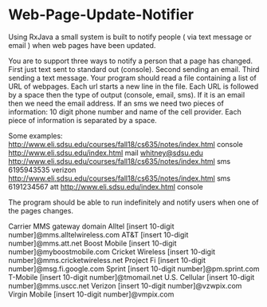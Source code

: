 # Web-Page-Update-Notifier
Using RxJava a small system is built to notify people ( via text message or email ) when web pages have been updated. 

You are to support three ways to notify a person that a page has changed. First just text sent to
standard out (console). Second sending an email. Third sending a text message. Your program
should read a file containing a list of URL of webpages. Each url starts a new line in the file.
Each URL is followed by a space then the type of output (console, email, sms). If it is an email
then we need the email address. If an sms we need two pieces of information: 10 digit phone
number and name of the cell provider. Each piece of information is separated by a space.

Some examples:
http://www.eli.sdsu.edu/courses/fall18/cs635/notes/index.html console
http://www.eli.sdsu.edu/index.html mail whitney@sdsu.edu
http://www.eli.sdsu.edu/courses/fall18/cs635/notes/index.html sms
6195943535 verizon
http://www.eli.sdsu.edu/courses/fall18/cs635/notes/index.html sms
6191234567 att
http://www.eli.sdsu.edu/index.html console 

The program should be able to run indefinitely and notify users when one of the pages
changes. 

Carrier               MMS gateway domain
Alltel            [insert 10-digit number]@mms.alltelwireless.com
AT&T              [insert 10-digit number]@mms.att.net
Boost Mobile      [insert 10-digit number]@myboostmobile.com
Cricket Wireless  [insert 10-digit number]@mms.cricketwireless.net
Project Fi        [insert 10-digit number]@msg.fi.google.com
Sprint            [insert 10-digit number]@pm.sprint.com
T-Mobile          [insert 10-digit number]@tmomail.net
U.S. Cellular     [insert 10-digit number]@mms.uscc.net
Verizon           [insert 10-digit number]@vzwpix.com
Virgin Mobile     [insert 10-digit number]@vmpix.com
